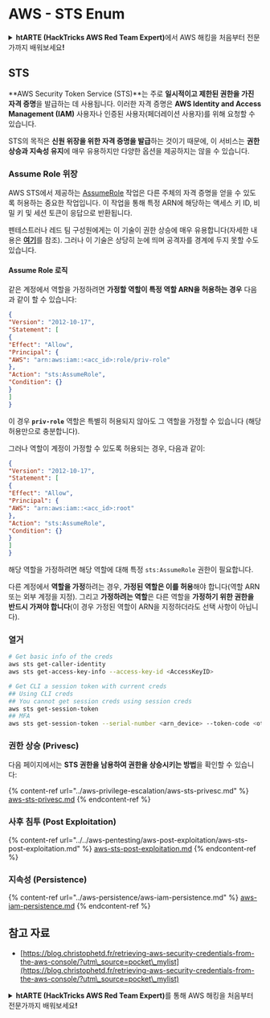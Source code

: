 # AWS - STS Enum

<details>

<summary><strong>htARTE (HackTricks AWS Red Team Expert)</strong>에서 AWS 해킹을 처음부터 전문가까지 배워보세요<strong>!</strong></summary>

HackTricks를 지원하는 다른 방법:

* **회사를 HackTricks에서 광고하거나 HackTricks를 PDF로 다운로드**하려면 [**SUBSCRIPTION PLANS**](https://github.com/sponsors/carlospolop)를 확인하세요!
* [**공식 PEASS & HackTricks 스웨그**](https://peass.creator-spring.com)를 얻으세요.
* [**The PEASS Family**](https://opensea.io/collection/the-peass-family)를 발견하세요. 독점적인 [**NFTs**](https://opensea.io/collection/the-peass-family) 컬렉션입니다.
* 💬 [**Discord 그룹**](https://discord.gg/hRep4RUj7f) 또는 [**텔레그램 그룹**](https://t.me/peass)에 **참여**하거나 **Twitter** 🐦 [**@hacktricks_live**](https://twitter.com/hacktricks_live)**를** **팔로우**하세요.
* **Hacking 트릭을 공유하려면** [**HackTricks**](https://github.com/carlospolop/hacktricks) 및 [**HackTricks Cloud**](https://github.com/carlospolop/hacktricks-cloud) github 저장소에 PR을 제출하세요.

</details>

## STS

**AWS Security Token Service (STS)**는 주로 **일시적이고 제한된 권한을 가진 자격 증명**을 발급하는 데 사용됩니다. 이러한 자격 증명은 **AWS Identity and Access Management (IAM)** 사용자나 인증된 사용자(페더레이션 사용자)를 위해 요청할 수 있습니다.

STS의 목적은 **신원 위장을 위한 자격 증명을 발급**하는 것이기 때문에, 이 서비스는 **권한 상승과 지속성 유지**에 매우 유용하지만 다양한 옵션을 제공하지는 않을 수 있습니다.

### Assume Role 위장

AWS STS에서 제공하는 [AssumeRole](https://docs.aws.amazon.com/STS/latest/APIReference/API\_AssumeRole.html) 작업은 다른 주체의 자격 증명을 얻을 수 있도록 허용하는 중요한 작업입니다. 이 작업을 통해 특정 ARN에 해당하는 액세스 키 ID, 비밀 키 및 세션 토큰이 응답으로 반환됩니다.

펜테스트러나 레드 팀 구성원에게는 이 기술이 권한 상승에 매우 유용합니다(자세한 내용은 [**여기**](../aws-privilege-escalation/aws-sts-privesc.md#sts-assumerole)를 참조). 그러나 이 기술은 상당히 눈에 띄며 공격자를 경계에 두지 못할 수도 있습니다.


#### Assume Role 로직

같은 계정에서 역할을 가정하려면 **가정할 역할이 특정 역할 ARN을 허용하는 경우** 다음과 같이 할 수 있습니다:
```json
{
"Version": "2012-10-17",
"Statement": [
{
"Effect": "Allow",
"Principal": {
"AWS": "arn:aws:iam::<acc_id>:role/priv-role"
},
"Action": "sts:AssumeRole",
"Condition": {}
}
]
}
```
이 경우 **`priv-role`** 역할은 특별히 허용되지 않아도 그 역할을 가정할 수 있습니다 (해당 허용만으로 충분합니다).

그러나 역할이 계정이 가정할 수 있도록 허용되는 경우, 다음과 같이:
```json
{
"Version": "2012-10-17",
"Statement": [
{
"Effect": "Allow",
"Principal": {
"AWS": "arn:aws:iam::<acc_id>:root"
},
"Action": "sts:AssumeRole",
"Condition": {}
}
]
}
```
해당 역할을 가정하려면 해당 역할에 대해 특정 `sts:AssumeRole` 권한이 필요합니다.

다른 계정에서 **역할을 가정**하려는 경우, **가정된 역할은 이를 허용**해야 합니다(역할 ARN 또는 외부 계정을 지정). 그리고 **가정하려는 역할**은 다른 역할을 **가정하기 위한 권한을 반드시 가져야 합니다**(이 경우 가정된 역할이 ARN을 지정하더라도 선택 사항이 아닙니다).

### 열거
```bash
# Get basic info of the creds
aws sts get-caller-identity
aws sts get-access-key-info --access-key-id <AccessKeyID>

# Get CLI a session token with current creds
## Using CLI creds
## You cannot get session creds using session creds
aws sts get-session-token
## MFA
aws sts get-session-token --serial-number <arn_device> --token-code <otp_code>
```
### 권한 상승 (Privesc)

다음 페이지에서는 **STS 권한을 남용하여 권한을 상승시키는 방법**을 확인할 수 있습니다:

{% content-ref url="../aws-privilege-escalation/aws-sts-privesc.md" %}
[aws-sts-privesc.md](../aws-privilege-escalation/aws-sts-privesc.md)
{% endcontent-ref %}

### 사후 침투 (Post Exploitation)

{% content-ref url="../../aws-pentesting/aws-post-exploitation/aws-sts-post-exploitation.md" %}
[aws-sts-post-exploitation.md](../../aws-pentesting/aws-post-exploitation/aws-sts-post-exploitation.md)
{% endcontent-ref %}

### 지속성 (Persistence)

{% content-ref url="../aws-persistence/aws-iam-persistence.md" %}
[aws-iam-persistence.md](../aws-persistence/aws-iam-persistence.md)
{% endcontent-ref %}

## 참고 자료

* [https://blog.christophetd.fr/retrieving-aws-security-credentials-from-the-aws-console/?utm\_source=pocket\_mylist](https://blog.christophetd.fr/retrieving-aws-security-credentials-from-the-aws-console/?utm\_source=pocket\_mylist)

<details>

<summary><strong>htARTE (HackTricks AWS Red Team Expert)</strong>를 통해 AWS 해킹을 처음부터 전문가까지 배워보세요<strong>!</strong></summary>

HackTricks를 지원하는 다른 방법:

* HackTricks에서 **회사 광고를 보거나 HackTricks를 PDF로 다운로드**하려면 [**SUBSCRIPTION PLANS**](https://github.com/sponsors/carlospolop)를 확인하세요!
* [**공식 PEASS & HackTricks 상품**](https://peass.creator-spring.com)을 구매하세요.
* [**The PEASS Family**](https://opensea.io/collection/the-peass-family)를 발견하세요. 독점적인 [**NFT**](https://opensea.io/collection/the-peass-family) 컬렉션입니다.
* 💬 [**Discord 그룹**](https://discord.gg/hRep4RUj7f) 또는 [**텔레그램 그룹**](https://t.me/peass)에 **참여**하거나 **Twitter** 🐦 [**@hacktricks_live**](https://twitter.com/hacktricks_live)를 **팔로우**하세요.
* **HackTricks**와 **HackTricks Cloud** github 저장소에 PR을 제출하여 여러분의 해킹 기법을 공유하세요.

</details>
